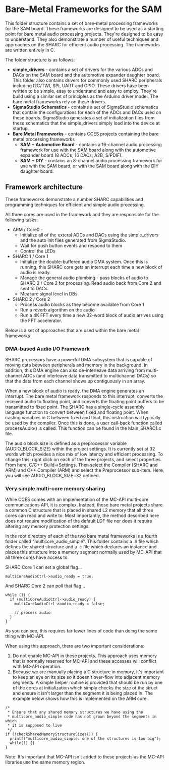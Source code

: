 # Bare-Metal Frameworks for the SAM

This folder structure contains a set of bare-metal processing frameworks for the SAM board.  These frameworks are designed to be used as a starting point for bare metal audio processing projects.  They're designed to be easy to understand.  They also demonstrate a number of useful techniques and approaches on the SHARC for efficient audio processing.  The frameworks are written entirely in C.

The folder structure is as follows:

  * **simple_drivers** - contains a set of drivers for the various ADCs and DACs on the SAM board and the automotive expander daughter board.  This folder also contains drivers for commonly used SHARC peripherals including I2C/TWI, SPI, UART and GPIO.  These drivers have been written to be simple, easy to understand and easy to employ.  They're build using a similar set of principles as the Arduino driver model.  The bare metal frameworks rely on these drivers.
  * **SigmaStudio Schematics** - contains a set of SigmaStudio schematics that contain the configurations for each of the ADCs and DACs used on these boards.  SigmaStudio generates a set of initialization files from these schematics that the simple_drivers simply load into the device at startup.  
  * **Bare Metal Frameworks** - contains CCES projects containing the bare metal processing frameworks
    - **SAM + Automotive Board** - contains a 16-channel audio processing framework for use with the SAM board along with the automotive expander board (8 ADCs, 16 DACs, A2B, S/PDIF).
    - **SAM + DIY** - contains an 8-channel audio processing framework for use with the SAM board, or with the SAM board along with the DIY daughter board.

## Framework architecture ##
These frameworks demonstrate a number SHARC capabilities and programming techniques for efficient and simple audio processing.

All three cores are used in the framework and they are responsible for the following tasks:

  * ARM / Core0 -
    - Initialize all of the exteral ADCs and DACs using the simple_drivers and the auto init files generated from SigmaStudio.
    - Wait for push button events and respond to them
    - Control the LEDs
  * SHARC 1 / Core 1
    - Initialize the double-buffered audio DMA system.  Once this is running, this SHARC core gets an interrupt each time a new block of audio is ready.
    - Manage the general audio plumbing - pass blocks of audio to SHARC 2 / Core 2 for processing.  Read audio back from Core 2 and sent to DACs.
    - Measure signal level in DBs
  * SHARC 2 / Core 2
    - Process audio blocks as they become available from Core 1
    - Run a reverb algorithm on the audio
    - Run a 4K FFT every time a new 32-word block of audio arrives using the FFT accelerator.

Below is a set of approaches that are used within the bare metal frameworks

### DMA-based Audio I/O Framework ###

SHARC processors have a powerful DMA subsystem that is capable of moving data between peripherals and memory in the background.  In addition, this DMA engine can also de-interleave data arriving from multi-channel ADCs (and interleave data transmitted to multichannel DACs) so that the data from each channel shows up contiguously in an array.  

When a new block of audio is ready, the DMA engine generates an interrupt.  The bare metal framework responds to this interrupt, converts the received audio to floating point, and converts the floating point buffers to be transmitted to fixed point.  The SHARC has a single-cycle assembly language function to convert between fixed and floating point.  When casting variables in C between fixed and float, this instruction will typically be used by the compiler.  Once this is done, a user call-back function called processAudio() is called.  This function can be found in the Main_SHARC1.c file.

The audio block size is defined as a preprocessor variable (AUDIO_BLOCK_SIZE) within the project settings.  It is currently set at 32 words which provides a nice mix of low latency and efficient processing.  To change this, right click on each of the three projects, and select properties.  From here, C/C++ Build->Settings.  Then select the Compiler (SHARC and ARM) and C++ Compiler (ARM) and select the Preprocessor sub-item.  Here, you will see AUDIO_BLOCK_SIZE=32 defined.

### Very simple multi-core memory sharing ###

While CCES comes with an implementation of the MC-API multi-core communications API, it is complex.  Instead, these bare metal projects share a common C structure that is placed in shared L2 memory that all three cores can read and write to.  Most importantly, the method described here does not require modification of the default LDF file nor does it require altering any memory protection settings.

In the root directory of each of the two bare metal frameworks is a fourth folder called "multicore_audio_simple".  This folder contains a .h file which defines the shared structure and a .c file which declares an instance and places this structure into a memory segment normally used by MC-API that all three cores have access to.

SHARC Core 1 can set a global flag...
```
multiCoreAudioCtrl->audio_ready = true;
```

And SHARC Core 2 can poll that flag...
```
while (1) {
  if (multiCoreAudioCtrl->audio_ready) {
    multiCoreAudioCtrl->audio_ready = false;

    // process audio
  }
}

```

As you can see, this requires far fewer lines of code than doing the same thing with MC-API.

When using this approach, there are two important considerations:

1. Do not enable MC-API in these projects.  This approach uses memory that is normally reserved for MC-API and these accesses will conflict with MC-API operation.
2. Because we are manually placing a C structure in memory, it's important to keep an eye on its size so it doesn't over-flow into adjacent memory segments.  A simple helper routine is provided that should be run by one of the cores at initialization which simply checks the size of the struct and ensure it isn't larger than the segment it is being placed in.  The example below shows how this is implemented on the ARM core.

```
/*
 * Ensure that any shared memory structures we have using the
 * multicore_audio_simple code has not grown beyond the segments in which
 * it is supposed to live
 */
if (!checkSharedMemoryStructureSizes()) {
  printf("multicore_audio_simple: one of the structures is too big");
  while(1) {}
}
```

Note: It's important that MC-API isn't added to these projects as the MC-API libraries use the same memory region.
